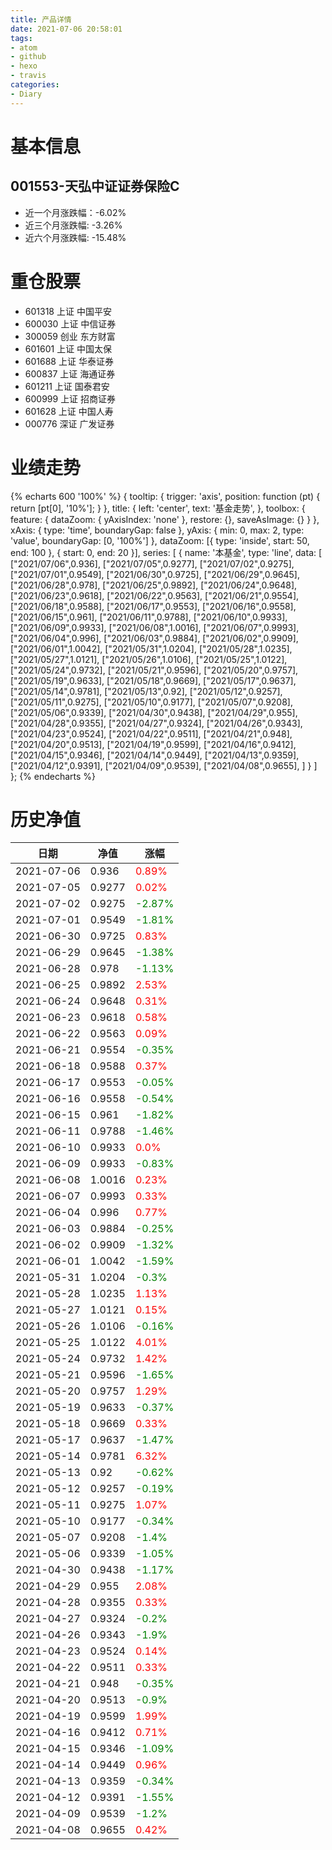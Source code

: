 ```yaml
---
title: 产品详情
date: 2021-07-06 20:58:01
tags:
- atom
- github
- hexo
- travis
categories:
- Diary
---
```


# 基本信息
## 001553-天弘中证证券保险C
- 近一个月涨跌幅：-6.02%
- 近三个月涨跌幅: -3.26%
- 近六个月涨跌幅: -15.48%

# 重仓股票
- 601318 上证 中国平安
- 600030 上证 中信证券
- 300059 创业 东方财富
- 601601 上证 中国太保
- 601688 上证 华泰证券
- 600837 上证 海通证券
- 601211 上证 国泰君安
- 600999 上证 招商证券
- 601628 上证 中国人寿
- 000776 深证 广发证券
# 业绩走势

{% echarts 600 '100%' %}
{
  tooltip: {
        trigger: 'axis',
        position: function (pt) {
            return [pt[0], '10%'];
        }
    },
    title: {
        left: 'center',
        text: '基金走势',
    },
    toolbox: {
        feature: {
            dataZoom: {
                yAxisIndex: 'none'
            },
            restore: {},
            saveAsImage: {}
        }
    },
    xAxis: {
        type: 'time',
        boundaryGap: false
    },
    yAxis: {
        min: 0,
        max: 2,
        type: 'value',
        boundaryGap: [0, '100%']
    },
    dataZoom: [{
        type: 'inside',
        start: 50,
        end: 100
    }, {
        start: 0,
        end: 20
    }],
    series: [
        {
            name: '本基金',
            type: 'line',
            data: [
["2021/07/06",0.936],
["2021/07/05",0.9277],
["2021/07/02",0.9275],
["2021/07/01",0.9549],
["2021/06/30",0.9725],
["2021/06/29",0.9645],
["2021/06/28",0.978],
["2021/06/25",0.9892],
["2021/06/24",0.9648],
["2021/06/23",0.9618],
["2021/06/22",0.9563],
["2021/06/21",0.9554],
["2021/06/18",0.9588],
["2021/06/17",0.9553],
["2021/06/16",0.9558],
["2021/06/15",0.961],
["2021/06/11",0.9788],
["2021/06/10",0.9933],
["2021/06/09",0.9933],
["2021/06/08",1.0016],
["2021/06/07",0.9993],
["2021/06/04",0.996],
["2021/06/03",0.9884],
["2021/06/02",0.9909],
["2021/06/01",1.0042],
["2021/05/31",1.0204],
["2021/05/28",1.0235],
["2021/05/27",1.0121],
["2021/05/26",1.0106],
["2021/05/25",1.0122],
["2021/05/24",0.9732],
["2021/05/21",0.9596],
["2021/05/20",0.9757],
["2021/05/19",0.9633],
["2021/05/18",0.9669],
["2021/05/17",0.9637],
["2021/05/14",0.9781],
["2021/05/13",0.92],
["2021/05/12",0.9257],
["2021/05/11",0.9275],
["2021/05/10",0.9177],
["2021/05/07",0.9208],
["2021/05/06",0.9339],
["2021/04/30",0.9438],
["2021/04/29",0.955],
["2021/04/28",0.9355],
["2021/04/27",0.9324],
["2021/04/26",0.9343],
["2021/04/23",0.9524],
["2021/04/22",0.9511],
["2021/04/21",0.948],
["2021/04/20",0.9513],
["2021/04/19",0.9599],
["2021/04/16",0.9412],
["2021/04/15",0.9346],
["2021/04/14",0.9449],
["2021/04/13",0.9359],
["2021/04/12",0.9391],
["2021/04/09",0.9539],
["2021/04/08",0.9655],
]
        }
    ]
};
{% endecharts %}

# 历史净值

| 日期 | 净值 | 涨幅 |
| --- | --- | --- |
|2021-07-06|0.936|<font color=red>0.89%</font>|
|2021-07-05|0.9277|<font color=red>0.02%</font>|
|2021-07-02|0.9275|<font color=green>-2.87%</font>|
|2021-07-01|0.9549|<font color=green>-1.81%</font>|
|2021-06-30|0.9725|<font color=red>0.83%</font>|
|2021-06-29|0.9645|<font color=green>-1.38%</font>|
|2021-06-28|0.978|<font color=green>-1.13%</font>|
|2021-06-25|0.9892|<font color=red>2.53%</font>|
|2021-06-24|0.9648|<font color=red>0.31%</font>|
|2021-06-23|0.9618|<font color=red>0.58%</font>|
|2021-06-22|0.9563|<font color=red>0.09%</font>|
|2021-06-21|0.9554|<font color=green>-0.35%</font>|
|2021-06-18|0.9588|<font color=red>0.37%</font>|
|2021-06-17|0.9553|<font color=green>-0.05%</font>|
|2021-06-16|0.9558|<font color=green>-0.54%</font>|
|2021-06-15|0.961|<font color=green>-1.82%</font>|
|2021-06-11|0.9788|<font color=green>-1.46%</font>|
|2021-06-10|0.9933|<font color=red>0.0%</font>|
|2021-06-09|0.9933|<font color=green>-0.83%</font>|
|2021-06-08|1.0016|<font color=red>0.23%</font>|
|2021-06-07|0.9993|<font color=red>0.33%</font>|
|2021-06-04|0.996|<font color=red>0.77%</font>|
|2021-06-03|0.9884|<font color=green>-0.25%</font>|
|2021-06-02|0.9909|<font color=green>-1.32%</font>|
|2021-06-01|1.0042|<font color=green>-1.59%</font>|
|2021-05-31|1.0204|<font color=green>-0.3%</font>|
|2021-05-28|1.0235|<font color=red>1.13%</font>|
|2021-05-27|1.0121|<font color=red>0.15%</font>|
|2021-05-26|1.0106|<font color=green>-0.16%</font>|
|2021-05-25|1.0122|<font color=red>4.01%</font>|
|2021-05-24|0.9732|<font color=red>1.42%</font>|
|2021-05-21|0.9596|<font color=green>-1.65%</font>|
|2021-05-20|0.9757|<font color=red>1.29%</font>|
|2021-05-19|0.9633|<font color=green>-0.37%</font>|
|2021-05-18|0.9669|<font color=red>0.33%</font>|
|2021-05-17|0.9637|<font color=green>-1.47%</font>|
|2021-05-14|0.9781|<font color=red>6.32%</font>|
|2021-05-13|0.92|<font color=green>-0.62%</font>|
|2021-05-12|0.9257|<font color=green>-0.19%</font>|
|2021-05-11|0.9275|<font color=red>1.07%</font>|
|2021-05-10|0.9177|<font color=green>-0.34%</font>|
|2021-05-07|0.9208|<font color=green>-1.4%</font>|
|2021-05-06|0.9339|<font color=green>-1.05%</font>|
|2021-04-30|0.9438|<font color=green>-1.17%</font>|
|2021-04-29|0.955|<font color=red>2.08%</font>|
|2021-04-28|0.9355|<font color=red>0.33%</font>|
|2021-04-27|0.9324|<font color=green>-0.2%</font>|
|2021-04-26|0.9343|<font color=green>-1.9%</font>|
|2021-04-23|0.9524|<font color=red>0.14%</font>|
|2021-04-22|0.9511|<font color=red>0.33%</font>|
|2021-04-21|0.948|<font color=green>-0.35%</font>|
|2021-04-20|0.9513|<font color=green>-0.9%</font>|
|2021-04-19|0.9599|<font color=red>1.99%</font>|
|2021-04-16|0.9412|<font color=red>0.71%</font>|
|2021-04-15|0.9346|<font color=green>-1.09%</font>|
|2021-04-14|0.9449|<font color=red>0.96%</font>|
|2021-04-13|0.9359|<font color=green>-0.34%</font>|
|2021-04-12|0.9391|<font color=green>-1.55%</font>|
|2021-04-09|0.9539|<font color=green>-1.2%</font>|
|2021-04-08|0.9655|<font color=red>0.42%</font>|
